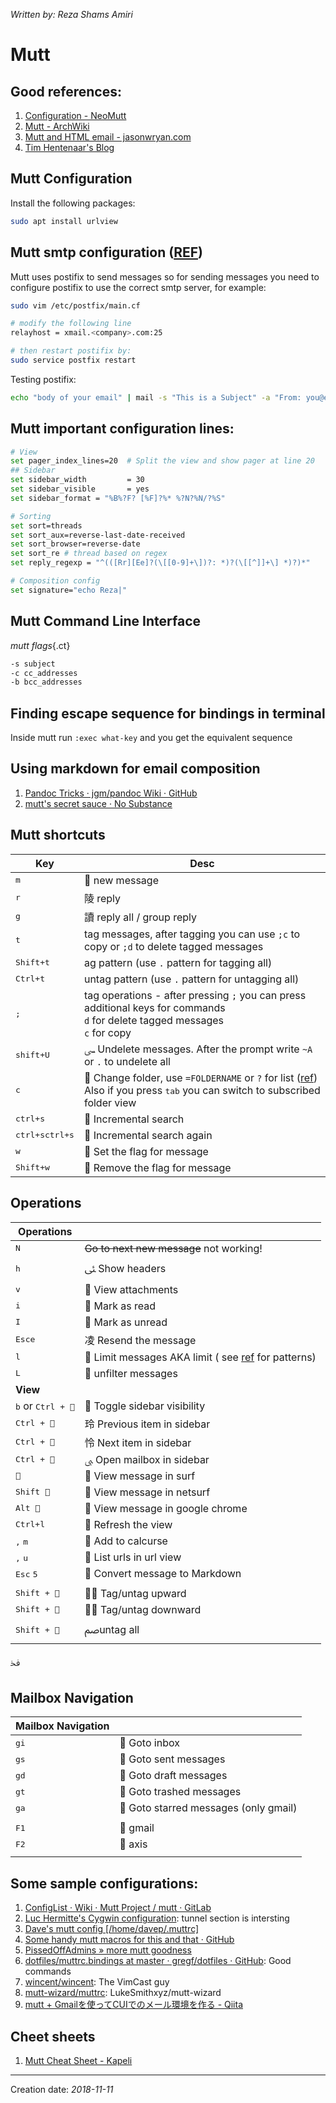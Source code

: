 _Written by: Reza Shams Amiri_

# Mutt
## Good references:
1. [Configuration - NeoMutt](https://neomutt.org/guide/configuration.html)
1. [Mutt - ArchWiki][MA]
1. [Mutt and HTML email - jasonwryan.com][MAHEJC]
2. [Tim Hentenaar's Blog][THSB]

## Mutt Configuration
Install the following packages:

``` sh
sudo apt install urlview 
```
## Mutt smtp configuration ([REF][CPTSMUAESS])
Mutt uses postifix to send messages so for sending messages you need to configure postifix to use the correct smtp server, for example:

``` sh
sudo vim /etc/postfix/main.cf

# modify the following line
relayhost = xmail.<company>.com:25

# then restart postifix by:
sudo service postfix restart
```

Testing postifix:   

``` sh
echo "body of your email" | mail -s "This is a Subject" -a "From: you@example.com" recipient@elsewhere.com
```

## Mutt important configuration lines:

``` sh
# View
set pager_index_lines=20  # Split the view and show pager at line 20
## Sidebar
set sidebar_width         = 30
set sidebar_visible       = yes
set sidebar_format = "%B%?F? [%F]?%* %?N?%N/?%S" 

# Sorting
set sort=threads
set sort_aux=reverse-last-date-received
set sort_browser=reverse-date
set sort_re # thread based on regex
set reply_regexp = "^(([Rr][Ee]?(\[[0-9]+\])?: *)?(\[[^]]+\] *)?)*"

# Composition config
set signature="echo Reza|"  

```
## Mutt Command Line Interface

_mutt flags_{.ct}

``` sh
-s subject
-c cc_addresses
-b bcc_addresses
```

## Finding escape sequence for bindings in terminal
Inside mutt run `:exec what-key` and you get the equivalent sequence

## Using markdown for email composition

1. [Pandoc Tricks · jgm/pandoc Wiki · GitHub][PTJPWG]
2. [ mutt's secret sauce · No Substance ][MSSSNS]

## Mutt shortcuts

| Key | Desc |
| --- | ---- |
| <kbd>m</kbd> |  new message |
| <kbd>r</kbd> | 陵 reply |
| <kbd>g</kbd> | 讀 reply all / group reply |
| <kbd>t</kbd> | tag messages, after tagging you can use `;c` to copy or `;d` to delete tagged messages |
| <kbd>Shift+t</kbd> | ag pattern (use `.` pattern for tagging all) |
| <kbd>Ctrl+t</kbd> | untag pattern (use `.` pattern for untagging all) |
| <kbd>;</kbd> | tag operations - after pressing `;` you can press additional keys for commands<BR>`d` for delete tagged messages<BR>`c` for copy |
| <kbd>shift+U</kbd> |ﴗ Undelete messages. After the prompt write `~A` or `.` to undelete all |
| <kbd>c</kbd> |  Change folder, use `=FOLDERNAME` or `?` for list ([ref][RMIOF])<BR>Also if you press <kbd>tab</kbd> you can switch to subscribed folder view |
| <kbd>ctrl+s</kbd> |  Incremental search |
| <kbd>ctrl+s</kbd><kbd>ctrl+s</kbd> |  Incremental search again |
| <kbd>w</kbd> |  Set the flag for message |
| <kbd>Shift+w</kbd> |  Remove the flag for message |

## Operations
| **Operations** |  |
|----------------|--|
| <kbd>N</kbd> | ~~Go to next new message~~ not working! |
| <kbd>h</kbd> | ﯺ Show headers |
| <kbd>v</kbd> |  View attachments |
| <kbd>i</kbd> |  Mark as read |
| <kbd>I</kbd> |  Mark as unread |
| <kbd>Esc</kbd><kbd>e</kbd> | 凌 Resend the message |
| <kbd>l</kbd> |  Limit messages AKA limit ( see [ref][TMEMC] for patterns) |
| <kbd>L</kbd> |  unfilter messages |
| **View** |  |
| <kbd>b</kbd> or <kbd>Ctrl + </kbd> |  Toggle sidebar visibility |
| <kbd>Ctrl + </kbd> | 玲 Previous item in sidebar |
| <kbd>Ctrl + </kbd> | 怜 Next item in sidebar |
| <kbd>Ctrl + </kbd> | ﱮ Open mailbox in sidebar |
| <kbd></kbd> |  View message in surf|
| <kbd>Shift </kbd> |  View message in netsurf|
| <kbd>Alt </kbd> |  View message in google chrome |
| <kbd>Ctrl+l</kbd> |  Refresh the view |
| <kbd>,</kbd> <kbd>m</kbd> |  Add to calcurse |
| <kbd>,</kbd> <kbd>u</kbd> |  List urls in url view |
| <kbd>Esc</kbd> <kbd>5</kbd> |  Convert message to Markdown |
| | |
| <kbd>Shift + </kbd> |  Tag/untag upward|
| <kbd>Shift + </kbd> |  Tag/untag downward |
| <kbd>Shift + </kbd> | ﰡuntag all |
ﳀ
## Mailbox Navigation
| **Mailbox Navigation** |  |
|----------------|--|
| <kbd>g</kbd><kbd>i</kbd> |  Goto inbox |
| <kbd>g</kbd><kbd>s</kbd> |  Goto sent messages |
| <kbd>g</kbd><kbd>d</kbd> |  Goto draft messages |
| <kbd>g</kbd><kbd>t</kbd> |  Goto trashed messages |
| <kbd>g</kbd><kbd>a</kbd> | ﯍ Goto starred messages (only gmail)|
|  |  |
| <kbd>F1</kbd> |  gmail |
| <kbd>F2</kbd> |  axis |
|  |  |


## Some sample configurations:
1. [ConfigList · Wiki · Mutt Project / mutt · GitLab][CWMPMG]
1. [Luc Hermitte's Cygwin configuration][LHSCC]: tunnel section is intersting
1. [Dave's mutt config [/home/davep/.muttrc]][DSMCHDM]
1. [Some handy mutt macros for this and that · GitHub][SHMMFTATG]
1. [PissedOffAdmins  » more mutt goodness][PMMG]
1. [dotfiles/muttrc.bindings at master · gregf/dotfiles · GitHub][DMBAMGDG]: Good commands
1. [wincent/wincent][WRDFMAMWWG]: The VimCast guy
1. [mutt-wizard/muttrc][MWMAMLMWG]: LukeSmithxyz/mutt-wizard
1. [mutt + Gmailを使ってCUIでのメール環境を作る - Qiita][MGQ]

## Cheet sheets
1. [Mutt Cheat Sheet - Kapeli][MCSK]
- - -

Creation date: _2018-11-11_

[CPTSMUAESS]: https://www.linode.com/docs/email/postfix/postfix-smtp-debian7/
[LHSCC]: http://hermitte.free.fr/cygwin/#Mutt
[CWMPMG]: https://gitlab.com/muttmua/mutt/wikis/ConfigList
[RMIOF]: http://therandymon.com/woodnotes/mutt/node15.html
[MA]: https://wiki.archlinux.org/index.php/mutt
[MAHEJC]: http://jasonwryan.com/blog/2012/05/12/mutt/
[DSMCHDM]: http://www.davep.org/mutt/muttrc/
[SHMMFTATG]: https://gist.github.com/pdxmph/cfc4dd675184c06e405e
[THSB]: http://hentenaar.com/keeping-track-of-meetings-with-mutt-calcurse
[PMMG]: http://pissedoffadmins.com/general/more-mutt-goodness.html
[DMBAMGDG]: https://github.com/gregf/dotfiles/blob/master/mutt/muttrc.bindings
[PTJPWG]: https://github.com/jgm/pandoc/wiki/Pandoc-Tricks
[MCSK]: https://kapeli.com/cheat_sheets/Mutt.docset/Contents/Resources/Documents/index
[WRDFMAMWWG]: https://github.com/wincent/wincent/tree/master/roles/dotfiles/files/.mutt
[MWMAMLMWG]: https://github.com/LukeSmithxyz/mutt-wizard/blob/master/muttrc
[MGQ]: https://qiita.com/iorionda/items/c48355770ae689ca1896
[MSSSNS]: http://nosubstance.me/post/mutt-secret-sauce/
[TMEMC]: http://www.mutt.org/doc/manual/#patterns